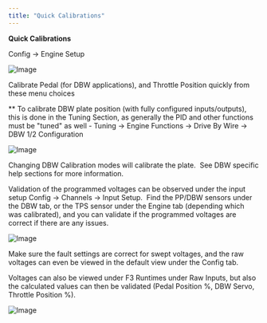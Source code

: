 ```yaml
---
title: "Quick Calibrations"
---
```


**Quick Calibrations**


Config -\> Engine Setup


![Image](</lib/NewItem753.png>)

Calibrate Pedal (for DBW applications), and Throttle Position quickly from these menu choices


\*\* To calibrate DBW plate position (with fully configured inputs/outputs), this is done in the Tuning Section, as generally the PID and other functions must be "tuned" as well - Tuning -\> Engine Functions -\> Drive By Wire -\> DBW 1/2 Configuration

![Image](</lib/NewItem752.png>)

Changing DBW Calibration modes will calibrate the plate.&nbsp; See DBW specific help sections for more information. &nbsp;


Validation of the programmed voltages can be observed under the input setup Config -\> Channels -\> Input Setup.&nbsp; Find the PP/DBW sensors under the DBW tab, or the TPS sensor under the Engine tab (depending which was calibrated), and you can validate if the programmed voltages are correct if there are any issues. &nbsp;


![Image](</lib/NewItem890.png>)&nbsp;


Make sure the fault settings are correct for swept voltages, and the raw voltages can even be viewed in the default view under the Config tab. &nbsp;

Voltages can also be viewed under F3 Runtimes under Raw Inputs, but also the calculated values can then be validated (Pedal Position %, DBW Servo, Throttle Position %). &nbsp;


![Image](</lib/NewItem891.png>)


